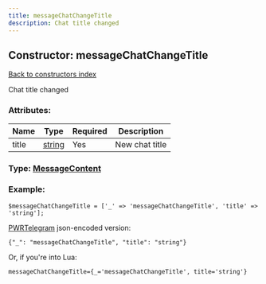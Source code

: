 ```yaml
---
title: messageChatChangeTitle
description: Chat title changed
---
```

## Constructor: messageChatChangeTitle  
[Back to constructors index](index.md)



Chat title changed

### Attributes:

| Name     |    Type       | Required | Description |
|----------|---------------|----------|-------------|
|title|[string](../types/string.md) | Yes|New chat title|



### Type: [MessageContent](../types/MessageContent.md)


### Example:

```
$messageChatChangeTitle = ['_' => 'messageChatChangeTitle', 'title' => 'string'];
```  

[PWRTelegram](https://pwrtelegram.xyz) json-encoded version:

```
{"_": "messageChatChangeTitle", "title": "string"}
```


Or, if you're into Lua:  


```
messageChatChangeTitle={_='messageChatChangeTitle', title='string'}

```


